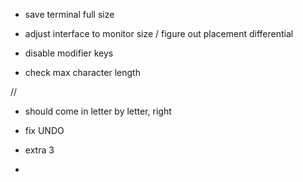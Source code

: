 - save terminal full size

- adjust interface to monitor size / figure out placement differential

- disable modifier keys

- check max character length

//

- should come in letter by letter, right

- fix UNDO

- extra 3

- 